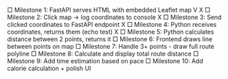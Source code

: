 □ Milestone 1: FastAPI serves HTML with embedded Leaflet map V X
□ Milestone 2: Click map → log coordinates to console X
□ Milestone 3: Send clicked coordinates to FastAPI endpoint X
□ Milestone 4: Python receives coordinates, returns them (echo test) X
□ Milestone 5: Python calculates distance between 2 points, returns it
□ Milestone 6: Frontend draws line between points on map
□ Milestone 7: Handle 3+ points - draw full route polyline
□ Milestone 8: Calculate and display total route distance
□ Milestone 9: Add time estimation based on pace
□ Milestone 10: Add calorie calculation + polish UI

